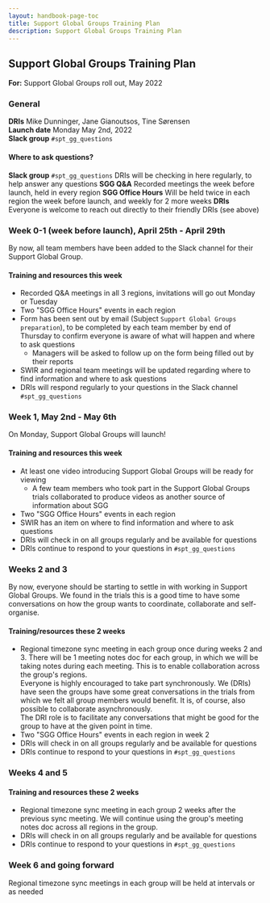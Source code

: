 ```yaml
---
layout: handbook-page-toc
title: Support Global Groups Training Plan
description: Support Global Groups Training Plan
---
```


## Support Global Groups Training Plan 

**For:** Support Global Groups roll out, May 2022

### General
**DRIs** Mike Dunninger, Jane Gianoutsos, Tine Sørensen    
**Launch date** Monday May 2nd, 2022    
**Slack group** `#spt_gg_questions`

#### Where to ask questions?
**Slack group** `#spt_gg_questions` DRIs will be checking in here regularly, to help answer any questions
**SGG Q&A** Recorded meetings the week before launch, held in every region
**SGG Office Hours** Will be held twice in each region the week before launch, and weekly for 2 more weeks
**DRIs** Everyone is welcome to reach out directly to their friendly DRIs (see above)

### Week 0-1 (week before launch), April 25th - April 29th
By now, all team members have been added to the Slack channel for their Support Global Group.

#### Training and resources this week
- Recorded Q&A meetings in all 3 regions, invitations will go out Monday or Tuesday
- Two "SGG Office Hours" events in each region
- Form has been sent out by email (Subject `Support Global Groups preparation`), to be completed by each team member by end of Thursday to confirm everyone is aware of what will happen and where to ask questions
  - Managers will be asked to follow up on the form being filled out by their reports
- SWIR and regional team meetings will be updated regarding where to find information and where to ask questions
- DRIs will respond regularly to your questions in the Slack channel `#spt_gg_questions`


### Week 1, May 2nd - May 6th
On Monday, Support Global Groups will launch! 

#### Training and resources this week
- At least one video introducing Support Global Groups will be ready for viewing
  - A few team members who took part in the Support Global Groups trials collaborated to produce videos as another source of information about SGG
- Two "SGG Office Hours" events in each region
- SWIR has an item on where to find information and where to ask questions
- DRIs will check in on all groups regularly and be available for questions
- DRIs continue to respond to your questions in `#spt_gg_questions`

### Weeks 2 and 3
By now, everyone should be starting to settle in with working in Support Global Groups. We found in the trials this is a good time to have some conversations on how the group wants to coordinate, collaborate and self-organise.

#### Training/resources these 2 weeks
- Regional timezone sync meeting in each group once during weeks 2 and 3. There will be 1 meeting notes doc for each group, in which we will be taking notes during each meeting. This is to enable collaboration across the group's regions.      
Everyone is highly encouraged to take part synchronously. We (DRIs) have seen the groups have some great conversations in the trials from which we felt all group members would benefit. It is, of course, also possible to collaborate asynchronously.    
The DRI role is to facilitate any conversations that might be good for the group to have at the given point in time.
- Two "SGG Office Hours" events in each region in week 2
- DRIs will check in on all groups regularly and be available for questions
- DRIs continue to respond to your questions in `#spt_gg_questions`

### Weeks 4 and 5

#### Training and resources these 2 weeks
- Regional timezone sync meeting in each group 2 weeks after the previous sync meeting. We will continue using the group's meeting notes doc across all regions in the group.
- DRIs will check in on all groups regularly and be available for questions
- DRIs continue to respond to your questions in `#spt_gg_questions`

### Week 6 and going forward
Regional timezone sync meetings in each group will be held at intervals or as needed
